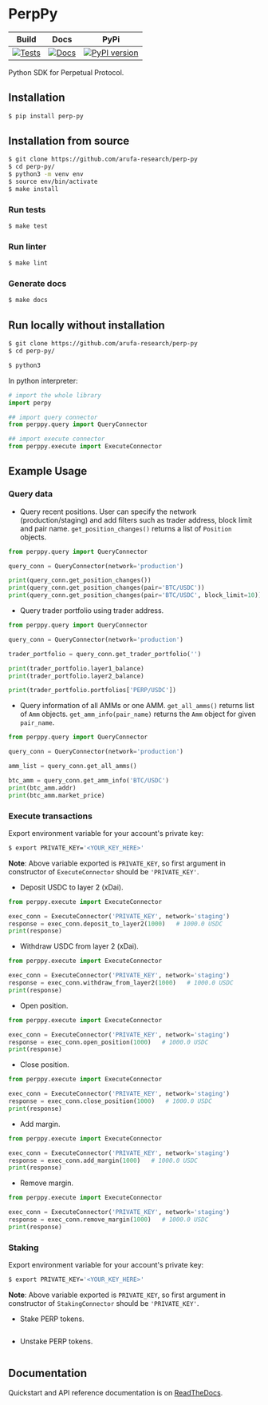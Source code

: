 # PerpPy

| Build  | Docs | PyPi | 
| ------------- | ------------- | ------------- |
| [![Tests](https://github.com/arufa-research/perp-py/actions/workflows/build.yml/badge.svg?branch=master)](https://github.com/arufa-research/perp-py/actions/workflows/build.yml) | [![Docs](https://readthedocs.org/projects/perp-py/badge/?version=latest)](https://perp-py.readthedocs.io/en/latest/)  | [![PyPI version](https://badge.fury.io/py/perp-py.svg)](https://badge.fury.io/py/perp-py) |

Python SDK for Perpetual Protocol.

## Installation

```bash
$ pip install perp-py
```

## Installation from source

```bash
$ git clone https://github.com/arufa-research/perp-py
$ cd perp-py/
$ python3 -m venv env
$ source env/bin/activate
$ make install
```

### Run tests

```bash
$ make test
```

### Run linter

```bash
$ make lint
```

### Generate docs

```bash
$ make docs
```

## Run locally without installation

```bash
$ git clone https://github.com/arufa-research/perp-py
$ cd perp-py/

$ python3
```

In python interpreter:

```python
# import the whole library
import perpy

## import query connector
from perppy.query import QueryConnector

## import execute connector
from perppy.execute import ExecuteConnector
```

## Example Usage

### Query data

+   Query recent positions. User can specify the network (production/staging) and add filters such as trader address, block limit and pair name. `get_position_changes()` returns a list of `Position` objects. 

```python
from perppy.query import QueryConnector

query_conn = QueryConnector(network='production')

print(query_conn.get_position_changes())
print(query_conn.get_position_changes(pair='BTC/USDC'))
print(query_conn.get_position_changes(pair='BTC/USDC', block_limit=10))
```

+   Query trader portfolio using trader address. 

```python
from perppy.query import QueryConnector

query_conn = QueryConnector(network='production')

trader_portfolio = query_conn.get_trader_portfolio('')

print(trader_portfolio.layer1_balance)
print(trader_portfolio.layer2_balance)

print(trader_portfolio.portfolios['PERP/USDC'])
```

+   Query information of all AMMs or one AMM. `get_all_amms()` returns list of `Amm` objects. `get_amm_info(pair_name)` returns the `Amm` object for given `pair_name`.

```python
from perppy.query import QueryConnector

query_conn = QueryConnector(network='production')

amm_list = query_conn.get_all_amms()

btc_amm = query_conn.get_amm_info('BTC/USDC')
print(btc_amm.addr)
print(btc_amm.market_price)
```

### Execute transactions

Export environment variable for your account's private key:

```bash
$ export PRIVATE_KEY='<YOUR_KEY_HERE>'
```

**Note**: Above variable exported is `PRIVATE_KEY`, so first argument in constructor of `ExecuteConnector` should be `'PRIVATE_KEY'`.

+   Deposit USDC to layer 2 (xDai).

```python
from perppy.execute import ExecuteConnector

exec_conn = ExecuteConnector('PRIVATE_KEY', network='staging')
response = exec_conn.deposit_to_layer2(1000)   # 1000.0 USDC
print(response)
```

+   Withdraw USDC from layer 2 (xDai).

```python
from perppy.execute import ExecuteConnector

exec_conn = ExecuteConnector('PRIVATE_KEY', network='staging')
response = exec_conn.withdraw_from_layer2(1000)   # 1000.0 USDC
print(response)
```

+   Open position.

```python
from perppy.execute import ExecuteConnector

exec_conn = ExecuteConnector('PRIVATE_KEY', network='staging')
response = exec_conn.open_position(1000)   # 1000.0 USDC
print(response)
```

+   Close position.

```python
from perppy.execute import ExecuteConnector

exec_conn = ExecuteConnector('PRIVATE_KEY', network='staging')
response = exec_conn.close_position(1000)   # 1000.0 USDC
print(response)
```

+   Add margin.

```python
from perppy.execute import ExecuteConnector

exec_conn = ExecuteConnector('PRIVATE_KEY', network='staging')
response = exec_conn.add_margin(1000)   # 1000.0 USDC
print(response)
```

+   Remove margin.

```python
from perppy.execute import ExecuteConnector

exec_conn = ExecuteConnector('PRIVATE_KEY', network='staging')
response = exec_conn.remove_margin(1000)   # 1000.0 USDC
print(response)
```

### Staking

Export environment variable for your account's private key:

```bash
$ export PRIVATE_KEY='<YOUR_KEY_HERE>'
```

**Note**: Above variable exported is `PRIVATE_KEY`, so first argument in constructor of `StakingConnector` should be `'PRIVATE_KEY'`.

+ Stake PERP tokens.

```python
```

+ Unstake PERP tokens.

```python
```


## Documentation

Quickstart and API reference documentation is on [ReadTheDocs](https://perp-py.readthedocs.io/en/latest/).

